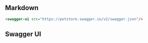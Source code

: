 ## Markdown

```markdown
<swagger-ui src="https://petstore.swagger.io/v2/swagger.json"/>
```

## Swagger UI

<swagger-ui src="https://petstore.swagger.io/v2/swagger.json"/>
